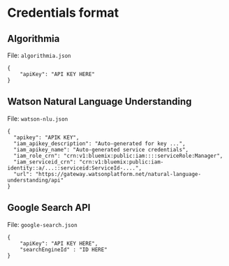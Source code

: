# Credentials format

## Algorithmia

File: `algorithmia.json`

```
{
    "apiKey": "API KEY HERE"
}
```

## Watson Natural Language Understanding

File: `watson-nlu.json`

```
{
  "apikey": "APIK KEY",
  "iam_apikey_description": "Auto-generated for key ...",
  "iam_apikey_name": "Auto-generated service credentials",
  "iam_role_crn": "crn:v1:bluemix:public:iam::::serviceRole:Manager",
  "iam_serviceid_crn": "crn:v1:bluemix:public:iam-identity::a/...::serviceid:ServiceId-....",
  "url": "https://gateway.watsonplatform.net/natural-language-understanding/api"
}
```

## Google Search API

File: `google-search.json`

```
{
    "apiKey": "API KEY HERE",
    "searchEngineId" : "ID HERE"
}
```